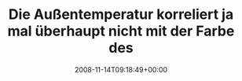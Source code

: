 ---
retweeted: false
source: <a href="http://twitter.com" rel="nofollow">Twitter Web Client</a>
entities:
  hashtags: []
  symbols: []
  user_mentions: []
  urls: []
display_text_range:
- '0'
- '126'
favorite_count: '0'
id_str: '1005212253'
truncated: false
retweet_count: '0'
id: '1005212253'
created_at: Fri Nov 14 09:18:49 +0000 2008
favorited: false
full_text: Die Außentemperatur korreliert ja mal überhaupt nicht mit der Farbe des
  Himmels! 4°C - ich wollte schon im T-Shirt rausgehn...
lang: de
tags:
- pesos/twitter
date: '2008-11-14T09:18:49+00:00'
src: https://twitter.com/bascht/status/1005212253
original_url: https://twitter.com/bascht/status/1005212253
type: twitter_tweet
text: Die Außentemperatur korreliert ja mal überhaupt nicht mit der Farbe des Himmels!
  4°C - ich wollte schon im T-Shirt rausgehn...
title: Die Außentemperatur korreliert ja mal überhaupt nicht mit der Farbe des

---